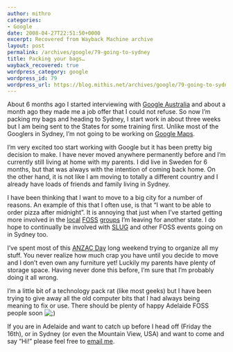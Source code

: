 ```yaml
---
author: mithro
categories:
- Google
date: 2008-04-27T22:51:50+0000
excerpt: Recovered from Wayback Machine archive
layout: post
permalink: /archives/google/79-going-to-sydney
title: Packing your bags…
wayback_recovered: true
wordpress_category: google
wordpress_id: 79
wordpress_url: https://blog.mithis.net/archives/google/79-going-to-sydney
---
```


<div >
<p>About 6 months ago I started interviewing with <a href="http://www.google.com.au/">Google Australia</a> and about a month ago they made me a job offer that I could not refuse. So now I’m packing my bags and heading to Sydney, I start work in about three weeks but I am being sent to the States for some training first. Unlike most of the Googlers in Sydney, I’m not going to be working on <a href="http://maps.google.com/">Google Maps</a>.</p>
<p>I’m very excited too start working with Google but it has been pretty big decision to make. I have never moved anywhere permanently before and I’m currently still living at home with my parents. I did live in Sweden for 6 months, but that was always with the intention of coming back home. On the other hand, it is not like I am moving to totally a different country and I already have loads of friends and family living in Sydney.</p>
<p>I have been thinking that I want to move to a big city for a number of reasons. An example of this that I often use, is that “I want to be able to order pizza after midnight”. It is annoying that just when I’ve started getting more involved in the <a href="http://www.linuxsa.org.au/">local</a> <a href="http://www.rowetel.com/">FOSS</a> <a href="http://groups.google.com.au/group/Bettong?hl=en">groups</a> I’m leaving for another state. I do hope to continually be involved with <a href="http://www.slug.org.au/">SLUG</a> and other FOSS events going on in Sydney too.</p>
<p>I’ve spent most of this <a href="http://en.wikipedia.org/wiki/Anzac_day">ANZAC Day</a> long weekend trying to organize all my stuff. You never realize how much crap you have until you decide to move and I don’t even own any furniture yet! Luckily my parents have plenty of storage space. Having never done this before, I’m sure that I’m probably doing it all wrong.</p>
<p>I’m a little bit of a technology pack rat (like most geeks) but I have been trying to give away all the old computer bits that I had always being meaning to fix or use. There should be plenty of happy Adelaide FOSS people soon <img alt=";)"  src="http://web.archive.org/web/20110311022506im_/http://blog.mithis.net/wp-includes/images/smilies/icon_wink.gif"/> </p>
<p>If you are in Adelaide and want to catch up before I head off (Friday the 16th), or in Sydney (or even the Mountain View, USA) and want to come and say “Hi!” please feel free to <a href="http://web.archive.org/web/20110311022506/mailto://mithis.com/">email me</a>.</p>
</div>